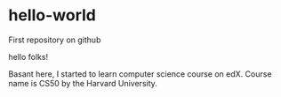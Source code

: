# hello-world
First repository on github

hello folks!

Basant here, I started to learn computer science course on edX.
Course name is CS50 by the Harvard University.
